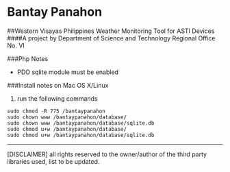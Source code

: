 # Bantay Panahon
##Western Visayas Philippines Weather Monitoring Tool for ASTI Devices
####A project by Department of Science and Technology Regional Office No. VI


###Php Notes

* PDO sqlite module must be enabled

###Install notes on Mac OS X/Linux

1. run the following commands

<pre><code>sudo chmod -R 775 /bantaypanahon
sudo chown www /bantaypanahon/database/
sudo chown www /bantaypanahon/database/sqlite.db
sudo chmod u+w /bantaypanahon/database/
sudo chmod u+w /bantaypanahon/database/sqlite.db 
</code></pre>

--------------
[DISCLAIMER] all rights reserved to the owner/author of the third party libraries used, list to be updated.
  
